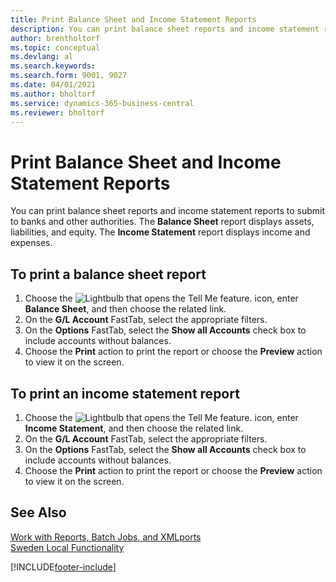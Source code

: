 ```yaml
---
title: Print Balance Sheet and Income Statement Reports
description: You can print balance sheet reports and income statement reports to submit to banks and other authorities.
author: brentholtorf
ms.topic: conceptual
ms.devlang: al
ms.search.keywords:
ms.search.form: 9001, 9027
ms.date: 04/01/2021
ms.author: bholtorf
ms.service: dynamics-365-business-central
ms.reviewer: bholtorf
---
```

# Print Balance Sheet and Income Statement Reports
You can print balance sheet reports and income statement reports to submit to banks and other authorities. The **Balance Sheet** report displays assets, liabilities, and equity. The **Income Statement** report displays income and expenses.  

## To print a balance sheet report  

1.  Choose the ![Lightbulb that opens the Tell Me feature.](../../media/ui-search/search_small.png "Tell me what you want to do") icon, enter **Balance Sheet**, and then choose the related link.  
2.  On the **G/L Account** FastTab, select the appropriate filters.  
3.  On the **Options** FastTab, select the **Show all Accounts** check box to include accounts without balances.  
4.  Choose the **Print** action to print the report or choose the **Preview** action to view it on the screen.  

## To print an income statement report  

1.  Choose the ![Lightbulb that opens the Tell Me feature.](../../media/ui-search/search_small.png "Tell me what you want to do") icon, enter **Income Statement**, and then choose the related link.  
2.  On the **G/L Account** FastTab, select the appropriate filters.  
3.  On the **Options** FastTab, select the **Show all Accounts** check box to include accounts without balances.  
4.  Choose the **Print** action to print the report or choose the **Preview** action to view it on the screen.  

## See Also  
 [Work with Reports, Batch Jobs, and XMLports](../../ui-work-report.md)   
 [Sweden Local Functionality](sweden-local-functionality.md)


[!INCLUDE[footer-include](../../includes/footer-banner.md)]